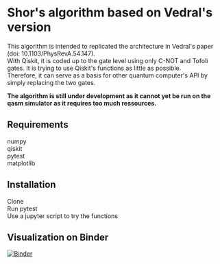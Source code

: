 # Shor's algorithm based on Vedral's version 
This algorithm is intended to replicated the architecture in Vedral's paper (doi: 10.1103/PhysRevA.54.147).<br>
With Qiskit, it is coded up to the gate level using only C-NOT and Tofoli gates. It is trying to use Qiskit's functions as little as possible. <br>
Therefore, it can serve as a basis for other quantum computer's API by simply replacing the two gates. <br>

<b>The algorithm is still under development as it cannot yet be run on the qasm simulator as it requires too much ressources.</b>

## Requirements
numpy <br>
qiskit <br>
pytest<br>
matplotlib<br>

## Installation
Clone <br>
Run pytest<br>
Use a jupyter script to try the functions<br>

## Visualization on Binder
[![Binder](https://mybinder.org/badge_logo.svg)](https://mybinder.org/v2/gh/maxhant/shor_algorithm_qiskit/6d29712b141fa509ab1c0eb87a3aededccf4a58e?filepath=Project_visualization.ipynb)
